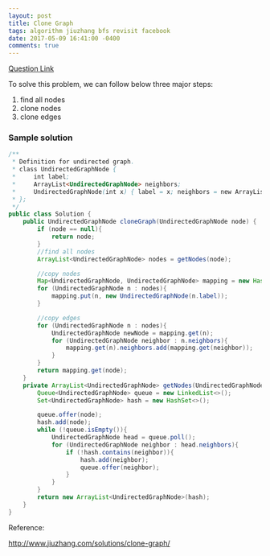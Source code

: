 ```yaml
---
layout: post
title: Clone Graph
tags: algorithm jiuzhang bfs revisit facebook
date: 2017-05-09 16:41:00 -0400
comments: true
---
```

<a href ="http://www.lintcode.com/en/problem/clone-graph/" target="_blank">Question Link</a>

To solve this problem, we can follow below three major steps:
 
1. find all nodes
2. clone nodes
3. clone edges

### Sample solution

```java
/**
 * Definition for undirected graph.
 * class UndirectedGraphNode {
 *     int label;
 *     ArrayList<UndirectedGraphNode> neighbors;
 *     UndirectedGraphNode(int x) { label = x; neighbors = new ArrayList<UndirectedGraphNode>(); }
 * };
 */
public class Solution {
    public UndirectedGraphNode cloneGraph(UndirectedGraphNode node) {
        if (node == null){
            return node;
        }
        //find all nodes
        ArrayList<UndirectedGraphNode> nodes = getNodes(node);

        //copy nodes
        Map<UndirectedGraphNode, UndirectedGraphNode> mapping = new HashMap<>();
        for (UndirectedGraphNode n : nodes){
            mapping.put(n, new UndirectedGraphNode(n.label));
        }

        //copy edges
        for (UndirectedGraphNode n : nodes){
            UndirectedGraphNode newNode = mapping.get(n);
            for (UndirectedGraphNode neighbor : n.neighbors){
                mapping.get(n).neighbors.add(mapping.get(neighbor));
            }
        }
        return mapping.get(node);
    }
    private ArrayList<UndirectedGraphNode> getNodes(UndirectedGraphNode node){
        Queue<UndirectedGraphNode> queue = new LinkedList<>();
        Set<UndirectedGraphNode> hash = new HashSet<>();

        queue.offer(node);
        hash.add(node);
        while (!queue.isEmpty()){
            UndirectedGraphNode head = queue.poll();
            for (UndirectedGraphNode neighbor : head.neighbors){
                if (!hash.contains(neighbor)){
                    hash.add(neighbor);
                    queue.offer(neighbor);
                }
            }
        }
        return new ArrayList<UndirectedGraphNode>(hash);
    }
}
```

Reference:

http://www.jiuzhang.com/solutions/clone-graph/
